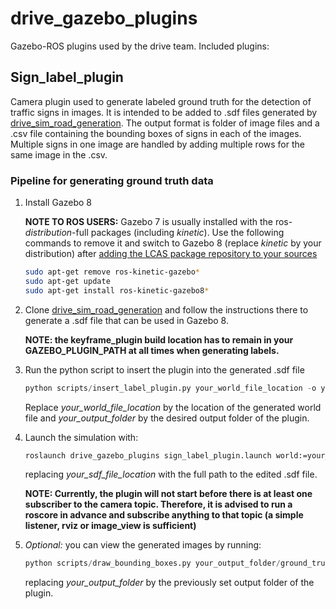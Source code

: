 # drive_gazebo_plugins
Gazebo-ROS plugins used by the drive team. Included plugins:

## Sign_label_plugin
Camera plugin used to generate labeled ground truth for the detection of traffic signs in images.
It is intended to be added to .sdf files generated by [drive_sim_road_generation](https://github.com/tum-phoenix/drive_sim_road_generation). 
The output format is folder of image files and a .csv file containing the bounding boxes of signs in each of the images.
Multiple signs in one image are handled by adding multiple rows for the same image in the .csv.

### Pipeline for generating ground truth data
1. Install Gazebo 8

   **NOTE TO ROS USERS:** Gazebo 7 is usually installed with the ros-*distribution*-full packages (including *kinetic*). 
   Use the following commands to remove it and switch to Gazebo 8 (replace *kinetic* by your distribution) after [adding the
   LCAS package repository to your sources](https://github.com/LCAS/rosdistro/wiki#using-the-l-cas-repository-if-you-just-want-to-use-our-software)
   ```bash
   sudo apt-get remove ros-kinetic-gazebo*
   sudo apt-get update
   sudo apt-get install ros-kinetic-gazebo8*
   ```
2. Clone [drive_sim_road_generation](https://github.com/tum-phoenix/drive_sim_road_generation) and follow the instructions there
   to generate a .sdf file that can be used in Gazebo 8. 
   
   **NOTE: the keyframe_plugin build location has to remain in your GAZEBO_PLUGIN_PATH at all times when generating labels.**
   
3. Run the python script to insert the plugin into the generated .sdf file
   ```python 
   python scripts/insert_label_plugin.py your_world_file_location -o your_output_folder
   ```
   Replace *your_world_file_location* by the location of the generated world file and *your_output_folder* by the desired
   output folder of the plugin.

5. Launch the simulation with:
   ```bash
   roslaunch drive_gazebo_plugins sign_label_plugin.launch world:=your_sdf_file_location
   ```
   replacing *your_sdf_file_location* with the full path to the edited .sdf file.
   
   **NOTE: Currently, the plugin will not start before there is at least one subscriber to the camera topic. Therefore, it is advised
   to run a roscore in advance and subscribe anything to that topic (a simple listener, rviz or image_view is sufficient)**
   
6. *Optional:* you can view the generated images by running:
   ```python 
   python scripts/draw_bounding_boxes.py your_output_folder/ground_truth.csv
   ```
   replacing *your_output_folder* by the previously set output folder of the plugin.
